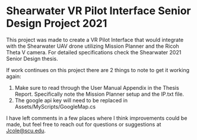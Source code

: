# Shearwater VR Pilot Interface Senior Design Project 2021

This project was made to create a VR Pilot Interface that would integrate with the Shearwater UAV drone utilizing Mission Planner and the Ricoh Theta V camera.
For detailed specifications check the Shearwater 2021 Senior Design thesis.

If work continues on this project there are 2 things to note to get it working again:
1) Make sure to read through the User Manual Appendix in the Thesis Report. Specifically note the Mission Planner setup and the IP.txt file.
2) The google api key will need to be replaced in Assets/MyScripts/GoogleMap.cs 

I have left comments in a few places where I think improvements could be made, but feel free to reach out for questions or suggestions at Jcole@scu.edu. 

